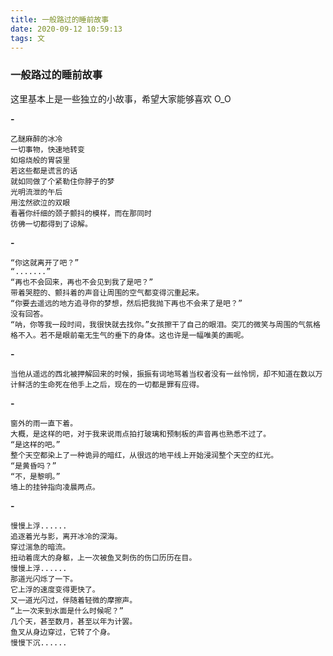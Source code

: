 ```yaml
---
title: 一般路过的睡前故事
date: 2020-09-12 10:59:13
tags: 文
---
```


<h3>一般路过的睡前故事</h3>
这里基本上是一些独立的小故事，希望大家能够喜欢 O_O



**-**

    乙醚麻醉的冰冷
    一切事物，快速地转变
    如熔烧般的胃袋里
    若这些都是谎言的话
    就如同做了个紧勒住你脖子的梦
    光明流泄的午后
    用泫然欲泣的双眼
    看著你纤细的颈子颤抖的模样，而在那同时
    彷佛一切都得到了谅解。

**-**

    “你这就离开了吧？”
    “.......”
    “再也不会回来，再也不会见到我了是吧？”
    带着哭腔的、颤抖着的声音让周围的空气都变得沉重起来。
    “你要去遥远的地方追寻你的梦想，然后把我抛下再也不会来了是吧？”
    没有回答。
    “呐，你等我一段时间，我很快就去找你。”女孩擦干了自己的眼泪。突兀的微笑与周围的气氛格格不入。若不是眼前毫无生气的垂下的身体。这也许是一幅唯美的画呢。

**-**

    当他从遥远的西北被押解回来的时候，振振有词地骂着当权者没有一丝怜悯，却不知道在数以万计鲜活的生命死在他手上之后，现在的一切都是罪有应得。

**-**

    窗外的雨一直下着。
    大概，是这样的吧，对于我来说雨点拍打玻璃和预制板的声音再也熟悉不过了。
    “是这样的吧。”
    整个天空都染上了一种诡异的暗红，从很远的地平线上开始浸润整个天空的红光。
    “是黄昏吗？”
    “不，是黎明。”
    墙上的挂钟指向凌晨两点。

**-**

    慢慢上浮......
    追逐着光与影，离开冰冷的深海。
    穿过湍急的暗流。
    扭动着庞大的身躯，上一次被鱼叉刺伤的伤口历历在目。
    慢慢上浮......
    那道光闪烁了一下。
    它上浮的速度变得更快了。
    又一道光闪过，伴随着轻微的摩擦声。
    “上一次来到水面是什么时候呢？”
    几个天，甚至数月，甚至以年为计罢。
    鱼叉从身边穿过，它转了个身。
    慢慢下沉......